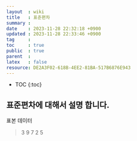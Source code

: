 ```yaml
---
layout  : wiki
title   : 표준편차
summary : 
date    : 2023-11-28 22:32:18 +0900
updated : 2023-11-28 22:33:46 +0900
tag     : 
toc     : true
public  : true
parent  : 
latex   : false
resource: DE2A3F02-618B-4EE2-81BA-517B6876E943
---
```

* TOC
{:toc}

## 표준편차에 대해서 설명 합니다.

표본 데이터 
> 3 9 7 2 5

